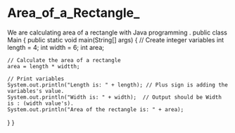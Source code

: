 # Area_of_a_Rectangle_
We are calculating area of a rectangle with Java programming .
public class Main {
  public static void main(String[] args) {
    // Create integer variables
    int length = 4;
    int width = 6;
    int area;

    // Calculate the area of a rectangle
    area = length * widtth;

    // Print variables 
    System.out.println("Length is: " + length); // Plus sign is adding the variables's value.
    System.out.println("Width is: " + width);  // Output should be Width is : (width value's).
    System.out.println("Area of the rectangle is: " + area);
  }
}
